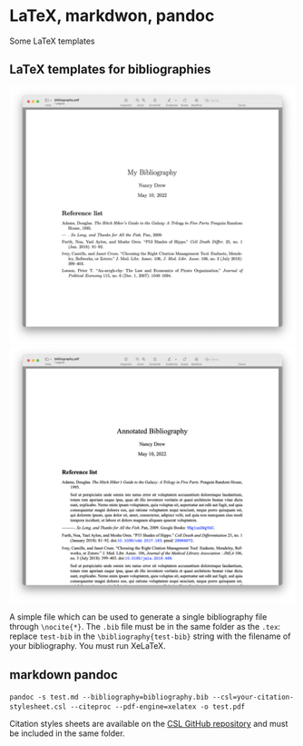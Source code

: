 # LaTeX, markdwon, pandoc

Some LaTeX templates

## LaTeX templates for bibliographies

<center><img src="/img/bibliography.png" alt="drawing"/></center>
<center><img src="/img/annotated-bibliography.png" alt="drawing"/></center>

A simple file which can be used to generate a single bibliography file through `\nocite{*}`. The `.bib` file must be in the same folder as the `.tex`: replace `test-bib` in the `\bibliography{test-bib}` string with the filename of your bibliography. You must run XeLaTeX.

## markdown pandoc

`pandoc -s test.md --bibliography=bibliography.bib --csl=your-citation-stylesheet.csl --citeproc --pdf-engine=xelatex -o test.pdf`

Citation styles sheets are available on the [CSL GitHub repository](https://github.com/citation-style-language/styles) and must be included in the same folder. 